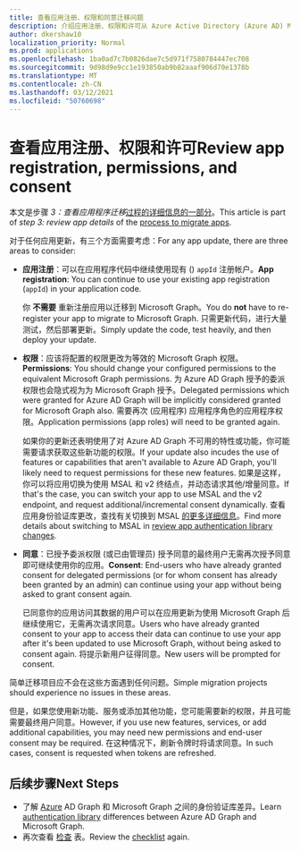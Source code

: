 ```yaml
---
title: 查看应用注册、权限和同意迁移问题
description: 介绍应用注册、权限和许可从 Azure Active Directory (Azure AD) Microsoft Graph API。
author: dkershaw10
localization_priority: Normal
ms.prod: applications
ms.openlocfilehash: 1ba0ad7c7b0826dae7c5d971f7580784447ec708
ms.sourcegitcommit: 9d98d9e9cc1e193850ab9b82aaaf906d70e1378b
ms.translationtype: MT
ms.contentlocale: zh-CN
ms.lasthandoff: 03/12/2021
ms.locfileid: "50760698"
---
```

# <a name="review-app-registration-permissions-and-consent"></a><span data-ttu-id="cc7b7-103">查看应用注册、权限和许可</span><span class="sxs-lookup"><span data-stu-id="cc7b7-103">Review app registration, permissions, and consent</span></span>

<span data-ttu-id="cc7b7-104">本文是步骤 *3：查看应用程序迁移*[过程的详细信息的一部分](migrate-azure-ad-graph-planning-checklist.md)。</span><span class="sxs-lookup"><span data-stu-id="cc7b7-104">This article is part of *step 3: review app details* of the [process to migrate apps](migrate-azure-ad-graph-planning-checklist.md).</span></span>

<span data-ttu-id="cc7b7-105">对于任何应用更新，有三个方面需要考虑：</span><span class="sxs-lookup"><span data-stu-id="cc7b7-105">For any app update, there are three areas to consider:</span></span>

- <span data-ttu-id="cc7b7-106">**应用注册**：可以在应用程序代码中继续使用现有 () `appId` 注册帐户。</span><span class="sxs-lookup"><span data-stu-id="cc7b7-106">**App registration**: You can continue to use your existing app registration (`appId`) in your application code.</span></span>  

    <span data-ttu-id="cc7b7-107">你 **不需要** 重新注册应用以迁移到 Microsoft Graph。</span><span class="sxs-lookup"><span data-stu-id="cc7b7-107">You do **not** have to re-register your app to migrate to Microsoft Graph.</span></span> <span data-ttu-id="cc7b7-108">只需更新代码，进行大量测试，然后部署更新。</span><span class="sxs-lookup"><span data-stu-id="cc7b7-108">Simply update the code, test heavily, and then deploy your update.</span></span>  

- <span data-ttu-id="cc7b7-109">**权限**：应该将配置的权限更改为等效的 Microsoft Graph 权限。</span><span class="sxs-lookup"><span data-stu-id="cc7b7-109">**Permissions**: You should change your configured permissions to the equivalent Microsoft Graph permissions.</span></span> <span data-ttu-id="cc7b7-110">为 Azure AD Graph 授予的委派权限也会隐式视为为 Microsoft Graph 授予。</span><span class="sxs-lookup"><span data-stu-id="cc7b7-110">Delegated permissions which were granted for Azure AD Graph will be implicitly considered granted for Microsoft Graph also.</span></span> <span data-ttu-id="cc7b7-111">需要再次 (应用程序) 应用程序角色的应用程序权限。</span><span class="sxs-lookup"><span data-stu-id="cc7b7-111">Application permissions (app roles) will need to be granted again.</span></span>

    <span data-ttu-id="cc7b7-112">如果你的更新还表明使用了对 Azure AD Graph 不可用的特性或功能，你可能需要请求获取这些新功能的权限。</span><span class="sxs-lookup"><span data-stu-id="cc7b7-112">If your update also incudes the use of features or capabilities that aren't available to Azure AD Graph, you'll likely need to request permissions for these new features.</span></span> <span data-ttu-id="cc7b7-113">如果是这样，你可以将应用切换为使用 MSAL 和 v2 终结点，并动态请求其他/增量同意。</span><span class="sxs-lookup"><span data-stu-id="cc7b7-113">If that's the case, you can switch your app to use MSAL and the v2 endpoint, and request additional/incremental consent dynamically.</span></span> <span data-ttu-id="cc7b7-114">查看应用身份验证库更改，查找有关切换到 MSAL [的更多详细信息](./migrate-azure-ad-graph-authentication-library.md)。</span><span class="sxs-lookup"><span data-stu-id="cc7b7-114">Find more details about switching to MSAL in [review app authentication library changes](./migrate-azure-ad-graph-authentication-library.md).</span></span>

- <span data-ttu-id="cc7b7-115">**同意**：已授予委派权限 (或已由管理员) 授予同意的最终用户无需再次授予同意即可继续使用你的应用。</span><span class="sxs-lookup"><span data-stu-id="cc7b7-115">**Consent**: End-users who have already granted consent for delegated permissions (or for whom consent has already been granted by an admin) can continue using your app without being asked to grant consent again.</span></span>

    <span data-ttu-id="cc7b7-116">已同意你的应用访问其数据的用户可以在应用更新为使用 Microsoft Graph 后继续使用它，无需再次请求同意。</span><span class="sxs-lookup"><span data-stu-id="cc7b7-116">Users who have already granted consent to your app to access their data can continue to use your app after it's been updated to use Microsoft Graph, without being asked to consent again.</span></span> <span data-ttu-id="cc7b7-117">将提示新用户征得同意。</span><span class="sxs-lookup"><span data-stu-id="cc7b7-117">New users will be prompted for consent.</span></span>

<span data-ttu-id="cc7b7-118">简单迁移项目应不会在这些方面遇到任何问题。</span><span class="sxs-lookup"><span data-stu-id="cc7b7-118">Simple migration projects should experience no issues in these areas.</span></span>

<span data-ttu-id="cc7b7-119">但是，如果您使用新功能、服务或添加其他功能，您可能需要新的权限，并且可能需要最终用户同意。</span><span class="sxs-lookup"><span data-stu-id="cc7b7-119">However, if you use new features, services, or add additional capabilities, you may need new permissions and end-user consent may be required.</span></span>  <span data-ttu-id="cc7b7-120">在这种情况下，刷新令牌时将请求同意。</span><span class="sxs-lookup"><span data-stu-id="cc7b7-120">In such cases, consent is requested when tokens are refreshed.</span></span>

## <a name="next-steps"></a><span data-ttu-id="cc7b7-121">后续步骤</span><span class="sxs-lookup"><span data-stu-id="cc7b7-121">Next Steps</span></span>

- <span data-ttu-id="cc7b7-122">了解 [Azure](migrate-azure-ad-graph-authentication-library.md) AD Graph 和 Microsoft Graph 之间的身份验证库差异。</span><span class="sxs-lookup"><span data-stu-id="cc7b7-122">Learn [authentication library](migrate-azure-ad-graph-authentication-library.md) differences between Azure AD Graph and Microsoft Graph.</span></span>
- <span data-ttu-id="cc7b7-123">再次查看 [检查](migrate-azure-ad-graph-planning-checklist.md) 表。</span><span class="sxs-lookup"><span data-stu-id="cc7b7-123">Review the [checklist](migrate-azure-ad-graph-planning-checklist.md) again.</span></span>
